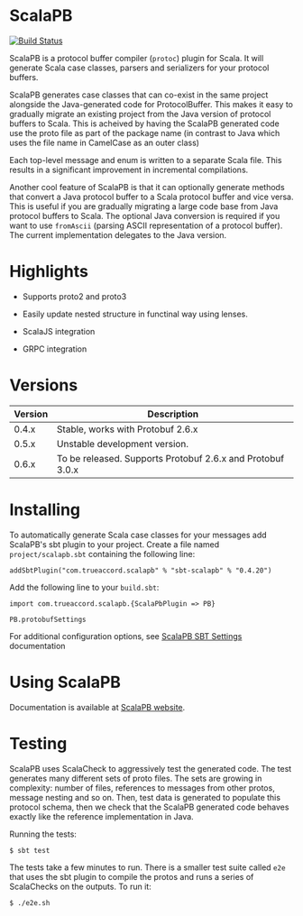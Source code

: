 ScalaPB
=======

[![Build Status](https://travis-ci.org/trueaccord/ScalaPB.svg?branch=master)](https://travis-ci.org/trueaccord/ScalaPB)

ScalaPB is a protocol buffer compiler (`protoc`) plugin for Scala. It will
generate Scala case classes, parsers and serializers for your protocol
buffers.

ScalaPB generates case classes that can co-exist in the same project alongside
the Java-generated code for ProtocolBuffer. This makes it easy to gradually
migrate an existing project from the Java version of protocol buffers to
Scala. This is acheived by having the ScalaPB generated code use the proto
file as part of the package name (in contrast to Java which uses the file name
in CamelCase as an outer class)

Each top-level message and enum is written to a separate Scala file. This
results in a significant improvement in incremental compilations.

Another cool feature of ScalaPB is that it can optionally generate methods
that convert a Java protocol buffer to a Scala protocol buffer and vice versa.
This is useful if you are gradually migrating a large code base from Java
protocol buffers to Scala.  The optional Java conversion is required if you
want to use `fromAscii` (parsing ASCII representation of a protocol buffer).
The current implementation delegates to the Java version.

Highlights
==========

- Supports proto2 and proto3

- Easily update nested structure in functinal way using lenses.

- ScalaJS integration

- GRPC integration


Versions
========

Version | Description
------- | -----------
0.4.x   | Stable, works with Protobuf 2.6.x
0.5.x   | Unstable development version.
0.6.x   | To be released. Supports Protobuf 2.6.x and Protobuf 3.0.x

Installing
==========

To automatically generate Scala case classes for your messages add ScalaPB's
sbt plugin to your project. Create a file named `project/scalapb.sbt`
containing the following line:

    addSbtPlugin("com.trueaccord.scalapb" % "sbt-scalapb" % "0.4.20")

Add the following line to your `build.sbt`:

    import com.trueaccord.scalapb.{ScalaPbPlugin => PB}

    PB.protobufSettings

For additional configuration options, see [ScalaPB SBT Settings](http://trueaccord.github.io/ScalaPB/sbt-settings.html) documentation

Using ScalaPB
=============

Documentation is available at [ScalaPB website](http://trueaccord.github.io/ScalaPB/).

Testing
=======

ScalaPB uses ScalaCheck to aggressively test the generated code. The test
generates many different sets of proto files. The sets are growing in
complexity: number of files, references to messages from other protos, message
nesting and so on. Then, test data is generated to populate this protocol
schema, then we check that the ScalaPB generated code behaves exactly like
the reference implementation in Java.

Running the tests:

    $ sbt test

The tests take a few minutes to run. There is a smaller test suite called
`e2e` that uses the sbt plugin to compile the protos and runs a series of
ScalaChecks on the outputs. To run it:

    $ ./e2e.sh

